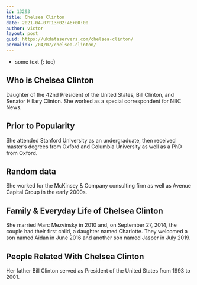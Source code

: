 ```yaml
---
id: 13293
title: Chelsea Clinton
date: 2021-04-07T13:02:46+00:00
author: victor
layout: post
guid: https://ukdataservers.com/chelsea-clinton/
permalink: /04/07/chelsea-clinton/
---
```


* some text
{: toc}


## Who is Chelsea Clinton



Daughter of the 42nd President of the United States, Bill Clinton, and Senator Hillary Clinton. She worked as a special correspondent for NBC News. 

                
                
                
## Prior to Popularity



She attended Stanford University as an undergraduate, then received master&#8217;s degrees from Oxford and Columbia University as well as a PhD from Oxford. 

                
                
                
## Random data



She worked for the McKinsey & Company consulting firm as well as Avenue Capital Group in the early 2000s.

                
                
                
## Family & Everyday Life of Chelsea Clinton



She married Marc Mezvinsky in 2010 and, on September 27, 2014, the couple had their first child, a daughter named Charlotte. They welcomed a son named Aidan in June 2016 and another son named Jasper in July 2019. 

                
                
                
## People Related With Chelsea Clinton



Her father Bill Clinton served as President of the United States from 1993 to 2001.

                
              
            
          
          
          